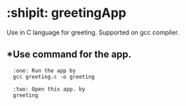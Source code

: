 # :shipit: greetingApp

Use in C language for greeting. Supported on gcc compiler.

## *Use command for the app.
      :one: Run the app by
      gcc greeting.c -o greeting

      :two: Open this app. by
      greeting
